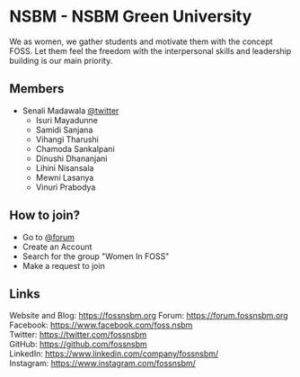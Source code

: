 
# NSBM - NSBM Green University

We as women, we gather students and motivate them with the concept FOSS. Let them feel the freedom with the interpersonal skills and leadership building is our main priority. 

## Members

* Senali Madawala [@twitter](https://twitter.com/MadawalaSenali)  
  - Isuri Mayadunne
  - Samidi Sanjana
  - Vihangi Tharushi
  - Chamoda Sankalpani
  - Dinushi Dhananjani
  - Lihini Nisansala
  - Mewni Lasanya
  - Vinuri Prabodya

## How to join?

- Go to [@forum](https://forum.fossnsbm.org)
- Create an Account
- Search for the group "Women In FOSS"
- Make a request to join 


## Links

Website and Blog: https://fossnsbm.org 
Forum: https://forum.fossnsbm.org  
Facebook: https://www.facebook.com/foss.nsbm  
Twitter: https://twitter.com/fossnsbm  
GitHub: https://github.com/fossnsbm  
LinkedIn: https://www.linkedin.com/company/fossnsbm/  
Instagram: https://www.instagram.com/fossnsbm/  
